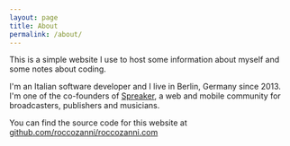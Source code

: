 ```yaml
---
layout: page
title: About
permalink: /about/
---
```


This is a simple website I use to host some information about myself and some notes about coding.

I'm an Italian software developer and I live in Berlin, Germany since 2013. I'm one of the co-founders
of [Spreaker](http://www.spreaker.com), a web and mobile community for broadcasters, publishers and musicians.

You can find the source code for this website at [github.com/roccozanni/roccozanni.com](https://github.com/roccozanni/roccozanni.com)
